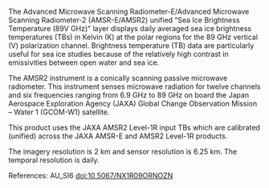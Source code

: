 The Advanced Microwave Scanning Radiometer-E/Advanced Microwave Scanning Radiometer-2 (AMSR-E/AMSR2) unified “Sea Ice Brightness Temperature (89V GHz)” layer displays daily averaged sea ice brightness temperatures (TBs) in Kelvin (K) at the polar regions for the 89 GHz vertical (V) polarization channel. Brightness temperature (TB) data are particularly useful for sea ice studies because of the relatively high contrast in emissivities between open water and sea ice.

The AMSR2 instrument is a conically scanning passive microwave radiometer. This instrument senses microwave radiation for twelve channels and six frequencies ranging from 6.9 GHz to 89 GHz on board the Japan Aerospace Exploration Agency (JAXA) Global Change Observation Mission – Water 1 (GCOM-W1) satellite.

This product uses the JAXA AMSR2 Level-1R input TBs which are calibrated (unified) across the JAXA AMSR-E and AMSR2 Level-1R products.

The imagery resolution is 2 km and sensor resolution is 6.25 km. The temporal resolution is daily.

References: AU_SI6 [doi:10.5067/NX1R09ORNOZN](https://doi.org/10.5067/NX1R09ORNOZN)